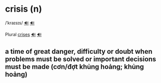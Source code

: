 # crisis (n)

/ˈkraɪsɪs/ [🔊](https://www.oxfordlearnersdictionaries.com/media/english/uk_pron/c/cri/crisi/crisis__gb_3.mp3) [🔊](https://www.oxfordlearnersdictionaries.com/media/english/us_pron/c/cri/crisi/crisis__us_4.mp3)

Plural [crises]() [🔊](https://www.oxfordlearnersdictionaries.com/media/english/uk_pron/c/cri/crise/crises__gb_2.mp3) [🔊](https://www.oxfordlearnersdictionaries.com/media/english/us_pron/c/cri/crise/crises__us_2.mp3)

## a time of great danger, difficulty or doubt when problems must be solved or important decisions must be made (cơn/đợt khủng hoảng; khủng hoảng)
